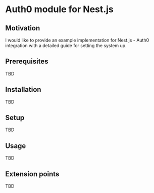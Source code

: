 # Auth0 module for Nest.js
## Motivation
I would like to provide an example implementation for Nest.js - Auth0 integration with a detailed guide for setting the system up.

## Prerequisites
TBD

## Installation
TBD

## Setup
TBD

## Usage
TBD

## Extension points
TBD
